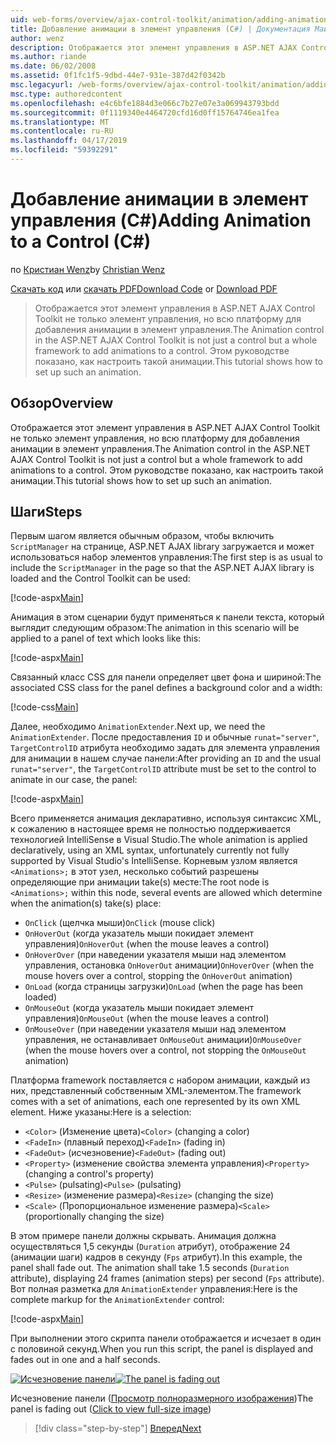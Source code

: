 ```yaml
---
uid: web-forms/overview/ajax-control-toolkit/animation/adding-animation-to-a-control-cs
title: Добавление анимации в элемент управления (C#) | Документация Майкрософт
author: wenz
description: Отображается этот элемент управления в ASP.NET AJAX Control Toolkit не только элемент управления, но всю платформу для добавления анимации в элемент управления. В этом руководстве показано как...
ms.author: riande
ms.date: 06/02/2008
ms.assetid: 0f1fc1f5-9dbd-44e7-931e-387d42f0342b
msc.legacyurl: /web-forms/overview/ajax-control-toolkit/animation/adding-animation-to-a-control-cs
msc.type: authoredcontent
ms.openlocfilehash: e4c6bfe1884d3e066c7b27e07e3a069943793bdd
ms.sourcegitcommit: 0f1119340e4464720cfd16d0ff15764746ea1fea
ms.translationtype: MT
ms.contentlocale: ru-RU
ms.lasthandoff: 04/17/2019
ms.locfileid: "59392291"
---
```

# <a name="adding-animation-to-a-control-c"></a><span data-ttu-id="b6f37-104">Добавление анимации в элемент управления (C#)</span><span class="sxs-lookup"><span data-stu-id="b6f37-104">Adding Animation to a Control (C#)</span></span>

<span data-ttu-id="b6f37-105">по [Кристиан Wenz](https://github.com/wenz)</span><span class="sxs-lookup"><span data-stu-id="b6f37-105">by [Christian Wenz](https://github.com/wenz)</span></span>

<span data-ttu-id="b6f37-106">[Скачать код](http://download.microsoft.com/download/f/9/a/f9a26acd-8df4-4484-8a18-199e4598f411/Animation1.cs.zip) или [скачать PDF](http://download.microsoft.com/download/6/7/1/6718d452-ff89-4d3f-a90e-c74ec2d636a3/animation1CS.pdf)</span><span class="sxs-lookup"><span data-stu-id="b6f37-106">[Download Code](http://download.microsoft.com/download/f/9/a/f9a26acd-8df4-4484-8a18-199e4598f411/Animation1.cs.zip) or [Download PDF](http://download.microsoft.com/download/6/7/1/6718d452-ff89-4d3f-a90e-c74ec2d636a3/animation1CS.pdf)</span></span>

> <span data-ttu-id="b6f37-107">Отображается этот элемент управления в ASP.NET AJAX Control Toolkit не только элемент управления, но всю платформу для добавления анимации в элемент управления.</span><span class="sxs-lookup"><span data-stu-id="b6f37-107">The Animation control in the ASP.NET AJAX Control Toolkit is not just a control but a whole framework to add animations to a control.</span></span> <span data-ttu-id="b6f37-108">Этом руководстве показано, как настроить такой анимации.</span><span class="sxs-lookup"><span data-stu-id="b6f37-108">This tutorial shows how to set up such an animation.</span></span>


## <a name="overview"></a><span data-ttu-id="b6f37-109">Обзор</span><span class="sxs-lookup"><span data-stu-id="b6f37-109">Overview</span></span>

<span data-ttu-id="b6f37-110">Отображается этот элемент управления в ASP.NET AJAX Control Toolkit не только элемент управления, но всю платформу для добавления анимации в элемент управления.</span><span class="sxs-lookup"><span data-stu-id="b6f37-110">The Animation control in the ASP.NET AJAX Control Toolkit is not just a control but a whole framework to add animations to a control.</span></span> <span data-ttu-id="b6f37-111">Этом руководстве показано, как настроить такой анимации.</span><span class="sxs-lookup"><span data-stu-id="b6f37-111">This tutorial shows how to set up such an animation.</span></span>

## <a name="steps"></a><span data-ttu-id="b6f37-112">Шаги</span><span class="sxs-lookup"><span data-stu-id="b6f37-112">Steps</span></span>

<span data-ttu-id="b6f37-113">Первым шагом является обычным образом, чтобы включить `ScriptManager` на странице, ASP.NET AJAX library загружается и может использоваться набор элементов управления:</span><span class="sxs-lookup"><span data-stu-id="b6f37-113">The first step is as usual to include the `ScriptManager` in the page so that the ASP.NET AJAX library is loaded and the Control Toolkit can be used:</span></span>

[!code-aspx[Main](adding-animation-to-a-control-cs/samples/sample1.aspx)]

<span data-ttu-id="b6f37-114">Анимация в этом сценарии будут применяться к панели текста, который выглядит следующим образом:</span><span class="sxs-lookup"><span data-stu-id="b6f37-114">The animation in this scenario will be applied to a panel of text which looks like this:</span></span>

[!code-aspx[Main](adding-animation-to-a-control-cs/samples/sample2.aspx)]

<span data-ttu-id="b6f37-115">Связанный класс CSS для панели определяет цвет фона и шириной:</span><span class="sxs-lookup"><span data-stu-id="b6f37-115">The associated CSS class for the panel defines a background color and a width:</span></span>

[!code-css[Main](adding-animation-to-a-control-cs/samples/sample3.css)]

<span data-ttu-id="b6f37-116">Далее, необходимо `AnimationExtender`.</span><span class="sxs-lookup"><span data-stu-id="b6f37-116">Next up, we need the `AnimationExtender`.</span></span> <span data-ttu-id="b6f37-117">После предоставления `ID` и обычные `runat="server"`, `TargetControlID` атрибута необходимо задать для элемента управления для анимации в нашем случае панели:</span><span class="sxs-lookup"><span data-stu-id="b6f37-117">After providing an `ID` and the usual `runat="server"`, the `TargetControlID` attribute must be set to the control to animate in our case, the panel:</span></span>

[!code-aspx[Main](adding-animation-to-a-control-cs/samples/sample4.aspx)]

<span data-ttu-id="b6f37-118">Всего применяется анимация декларативно, используя синтаксис XML, к сожалению в настоящее время не полностью поддерживается технологией IntelliSense в Visual Studio.</span><span class="sxs-lookup"><span data-stu-id="b6f37-118">The whole animation is applied declaratively, using an XML syntax, unfortunately currently not fully supported by Visual Studio's IntelliSense.</span></span> <span data-ttu-id="b6f37-119">Корневым узлом является `<Animations>;` в этот узел, несколько событий разрешены определяющие при анимации take(s) месте:</span><span class="sxs-lookup"><span data-stu-id="b6f37-119">The root node is `<Animations>;` within this node, several events are allowed which determine when the animation(s) take(s) place:</span></span>

- <span data-ttu-id="b6f37-120">`OnClick` (щелчка мыши)</span><span class="sxs-lookup"><span data-stu-id="b6f37-120">`OnClick` (mouse click)</span></span>
- <span data-ttu-id="b6f37-121">`OnHoverOut` (когда указатель мыши покидает элемент управления)</span><span class="sxs-lookup"><span data-stu-id="b6f37-121">`OnHoverOut` (when the mouse leaves a control)</span></span>
- <span data-ttu-id="b6f37-122">`OnHoverOver` (при наведении указателя мыши над элементом управления, остановка `OnHoverOut` анимации)</span><span class="sxs-lookup"><span data-stu-id="b6f37-122">`OnHoverOver` (when the mouse hovers over a control, stopping the `OnHoverOut` animation)</span></span>
- <span data-ttu-id="b6f37-123">`OnLoad` (когда страницы загрузки)</span><span class="sxs-lookup"><span data-stu-id="b6f37-123">`OnLoad` (when the page has been loaded)</span></span>
- <span data-ttu-id="b6f37-124">`OnMouseOut` (когда указатель мыши покидает элемент управления)</span><span class="sxs-lookup"><span data-stu-id="b6f37-124">`OnMouseOut` (when the mouse leaves a control)</span></span>
- <span data-ttu-id="b6f37-125">`OnMouseOver` (при наведении указателя мыши над элементом управления, не останавливает `OnMouseOut` анимации)</span><span class="sxs-lookup"><span data-stu-id="b6f37-125">`OnMouseOver` (when the mouse hovers over a control, not stopping the `OnMouseOut` animation)</span></span>

<span data-ttu-id="b6f37-126">Платформа framework поставляется с набором анимации, каждый из них, представленный собственным XML-элементом.</span><span class="sxs-lookup"><span data-stu-id="b6f37-126">The framework comes with a set of animations, each one represented by its own XML element.</span></span> <span data-ttu-id="b6f37-127">Ниже указаны:</span><span class="sxs-lookup"><span data-stu-id="b6f37-127">Here is a selection:</span></span>

- <span data-ttu-id="b6f37-128">`<Color>` (Изменение цвета)</span><span class="sxs-lookup"><span data-stu-id="b6f37-128">`<Color>` (changing a color)</span></span>
- <span data-ttu-id="b6f37-129">`<FadeIn>` (плавный переход)</span><span class="sxs-lookup"><span data-stu-id="b6f37-129">`<FadeIn>` (fading in)</span></span>
- <span data-ttu-id="b6f37-130">`<FadeOut>` (исчезновение)</span><span class="sxs-lookup"><span data-stu-id="b6f37-130">`<FadeOut>` (fading out)</span></span>
- <span data-ttu-id="b6f37-131">`<Property>` (изменение свойства элемента управления)</span><span class="sxs-lookup"><span data-stu-id="b6f37-131">`<Property>` (changing a control's property)</span></span>
- <span data-ttu-id="b6f37-132">`<Pulse>` (pulsating)</span><span class="sxs-lookup"><span data-stu-id="b6f37-132">`<Pulse>` (pulsating)</span></span>
- <span data-ttu-id="b6f37-133">`<Resize>` (изменение размера)</span><span class="sxs-lookup"><span data-stu-id="b6f37-133">`<Resize>` (changing the size)</span></span>
- <span data-ttu-id="b6f37-134">`<Scale>` (Пропорциональное изменение размера)</span><span class="sxs-lookup"><span data-stu-id="b6f37-134">`<Scale>` (proportionally changing the size)</span></span>

<span data-ttu-id="b6f37-135">В этом примере панели должны скрывать. Анимация должна осуществляться 1,5 секунды (`Duration` атрибут), отображение 24 (анимации шаги) кадров в секунду (`Fps` атрибут).</span><span class="sxs-lookup"><span data-stu-id="b6f37-135">In this example, the panel shall fade out. The animation shall take 1.5 seconds (`Duration` attribute), displaying 24 frames (animation steps) per second (`Fps` attribute).</span></span> <span data-ttu-id="b6f37-136">Вот полная разметка для `AnimationExtender` управления:</span><span class="sxs-lookup"><span data-stu-id="b6f37-136">Here is the complete markup for the `AnimationExtender` control:</span></span>

[!code-aspx[Main](adding-animation-to-a-control-cs/samples/sample5.aspx)]

<span data-ttu-id="b6f37-137">При выполнении этого скрипта панели отображается и исчезает в один с половиной секунд.</span><span class="sxs-lookup"><span data-stu-id="b6f37-137">When you run this script, the panel is displayed and fades out in one and a half seconds.</span></span>


<span data-ttu-id="b6f37-138">[![Исчезновение панели](adding-animation-to-a-control-cs/_static/image2.png)](adding-animation-to-a-control-cs/_static/image1.png)</span><span class="sxs-lookup"><span data-stu-id="b6f37-138">[![The panel is fading out](adding-animation-to-a-control-cs/_static/image2.png)](adding-animation-to-a-control-cs/_static/image1.png)</span></span>

<span data-ttu-id="b6f37-139">Исчезновение панели ([Просмотр полноразмерного изображения](adding-animation-to-a-control-cs/_static/image3.png))</span><span class="sxs-lookup"><span data-stu-id="b6f37-139">The panel is fading out ([Click to view full-size image](adding-animation-to-a-control-cs/_static/image3.png))</span></span>

> [!div class="step-by-step"]
> [<span data-ttu-id="b6f37-140">Вперед</span><span class="sxs-lookup"><span data-stu-id="b6f37-140">Next</span></span>](executing-several-animations-at-the-same-time-cs.md)
